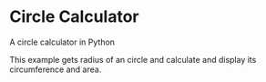 # Circle Calculator

A circle calculator in Python

This example gets radius of an circle and calculate and display its circumference and area.